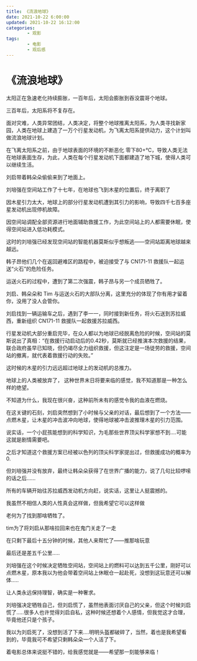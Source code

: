 ```yaml
---
title: 《流浪地球》
date: 2021-10-22 6:00:00
updated: 2021-10-22 16:12:00
categories:
        - 观影
tags:
        - 电影
        - 观后感
---
```


# 《流浪地球》

太阳正在急速老化持续膨胀，一百年后，太阳会膨胀到吞没震哥个地球。

三百年后，太阳系将不复存在。

面对灾难，人类异常团结，人类决定，将整个地球推离太阳系，为人类寻找新家园，人类在地球上建造了一万个行星发动机，为飞离太阳系提供动力，这个计划叫做流浪地球计划。

在飞离太阳系之前，由于地球表面的环境的不断恶化 零下80+℃，导致人类无法在地球表面生存，为此，人类在每个行星发动机下面都建造了地下城，使得人类可以继续生活。

刘启带着韩朵朵偷偷来到了地面上。

刘培强在空间站工作了十七年，在地球也飞到木星的位置后，终于离职了

因木星引力太大，地球上的部分行星发动机遭到其引力的影响，导致四千七百多座星发动机出现停机故障。

因空间站调配全部资源进行地面辅助救援工作，为此空间站上的人都需要休眠，使得空间站进入低功耗模式。

这时的刘培强已经发现空间站的智能机器莫斯似乎想叛逃——空间站距离地球越来越远。

韩子昂他们几个在返回避难区的路程中，被迫接受了与 CN171-11 救援队一起运送“火石”的危险任务。

运送火石的过程中，遭到了第二次强震，韩子昂与另一个成员牺牲了。

刘启、韩朵朵和 Tim 与运送火石的大部队分离，这里充分的体现了你有用才留着你，没用了没人会管你。

刘启找到一辆运输车之后，遇到了李一一，同时接到新任务，将火石送到苏拉威西，重新组织 CN171-11 救援队一起救援苏拉威西。

行星发动机大部分重启完毕，在众人都以为地球已经脱离危险的时候，空间站的莫斯说出了真相：“在救援行动启动后的0.42秒，莫斯就已经推演本次救援的结果，联合政府虽早已知晓，但仍竭尽全力组织救援，但这注定是一场徒劳的救援，空间站的撤离，就代表着救援行动的失败。”

这时候的木星的引力远远超过地球上的发动机的总推力。

地球上的人类被放弃了， 这种世界末日将要来临的感觉，我不知道那是一种怎么样的绝望。

不知道为什么，我现在很兴奋，这种前所未有的感觉令我的血液在燃烧。

在这关键的石刻，刘启突然想到了小时候与父亲的对话，最后想到了一个方法——点燃木星，让木星的冲击波冲向地球，使得地球被冲击波推理木星的引力范围。

说实话，一个小屁孩能想到的科学知识，为毛那些世界顶尖科学家想不到....可能这就是剧情需要吧。

之后才知道这个救援方案已经被以色列的顶尖科学家提出过，但救援成功的概率为0.

但刘培强并没有放弃，最终让韩朵朵获得了在世界广播的能力，说了几句比较啰嗦的话之后......

所有的车辆开始往苏拉威西发动机方向赶，说实话，这里让人挺震撼的。

我虽然不相信人类的人性真会这样做，但我希望它可以这样做



老何为了找到那啥牺牲了。

tim为了将刘启从那啥拉回来也在鬼门关走了一走

在只剩下最后十五分钟的时候，其他人来帮忙了——推那啥玩意

最后还是差五千公里.....

刘培强在这个时候决定牺牲空间站，空间站上的燃料可以达到五千公里，刚好可以点燃木星，原本我以为他会带着空间站上休眠仓一起赴死，没想到这玩意还可以解体.....

让人类永远保持理智，确实是一种奢求。

刘培强决定牺牲自己，但刘启慌了，虽然他表面讨厌自己的父亲，但这个时候刘启慌了.....很多人也许觉得刘启自私，这种时候还想着个人感情，但我觉这才合理，毕竟他还只是个孩子。

我以为刘启死了，没想到活了下来....明明头盔都破碎了，当然，着也是我希望看到的，毕竟我可不希望只剩韩朵朵一个人活了下。

着电影总体来说挺不错的，给我感觉就是——希望那一刻能够来临！

